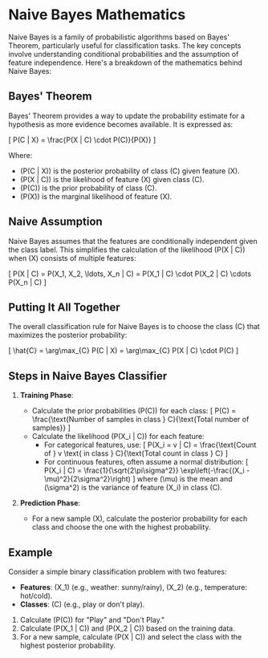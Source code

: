 # Naive Bayes Mathematics

Naive Bayes is a family of probabilistic algorithms based on Bayes' Theorem, particularly useful for classification tasks. The key concepts involve understanding conditional probabilities and the assumption of feature independence. Here's a breakdown of the mathematics behind Naive Bayes:

## Bayes' Theorem

Bayes' Theorem provides a way to update the probability estimate for a hypothesis as more evidence becomes available. It is expressed as:

\[
P(C | X) = \frac{P(X | C) \cdot P(C)}{P(X)}
\]

Where:
- \(P(C | X)\) is the posterior probability of class \(C\) given feature \(X\).
- \(P(X | C)\) is the likelihood of feature \(X\) given class \(C\).
- \(P(C)\) is the prior probability of class \(C\).
- \(P(X)\) is the marginal likelihood of feature \(X\).

## Naive Assumption

Naive Bayes assumes that the features are conditionally independent given the class label. This simplifies the calculation of the likelihood \(P(X | C)\) when \(X\) consists of multiple features:

\[
P(X | C) = P(X_1, X_2, \ldots, X_n | C) = P(X_1 | C) \cdot P(X_2 | C) \cdots P(X_n | C)
\]

## Putting It All Together

The overall classification rule for Naive Bayes is to choose the class \(C\) that maximizes the posterior probability:

\[
\hat{C} = \arg\max_{C} P(C | X) = \arg\max_{C} P(X | C) \cdot P(C)
\]

## Steps in Naive Bayes Classifier

1. **Training Phase**:
   - Calculate the prior probabilities \(P(C)\) for each class:
     \[
     P(C) = \frac{\text{Number of samples in class } C}{\text{Total number of samples}}
     \]
   - Calculate the likelihood \(P(X_i | C)\) for each feature:
     - For categorical features, use:
     \[
     P(X_i = v | C) = \frac{\text{Count of } v \text{ in class } C}{\text{Total count in class } C}
     \]
     - For continuous features, often assume a normal distribution:
     \[
     P(X_i | C) = \frac{1}{\sqrt{2\pi\sigma^2}} \exp\left(-\frac{(X_i - \mu)^2}{2\sigma^2}\right)
     \]
     where \(\mu\) is the mean and \(\sigma^2\) is the variance of feature \(X_i\) in class \(C\).

2. **Prediction Phase**:
   - For a new sample \(X\), calculate the posterior probability for each class and choose the one with the highest probability.

## Example

Consider a simple binary classification problem with two features:

- **Features**: \(X_1\) (e.g., weather: sunny/rainy), \(X_2\) (e.g., temperature: hot/cold).
- **Classes**: \(C\) (e.g., play or don't play).

1. Calculate \(P(C)\) for "Play" and "Don't Play."
2. Calculate \(P(X_1 | C)\) and \(P(X_2 | C)\) based on the training data.
3. For a new sample, calculate \(P(X | C)\) and select the class with the highest posterior probability.
